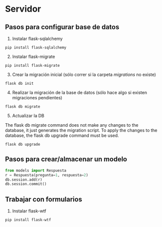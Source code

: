 # Servidor

## Pasos para configurar base de datos

1. Instalar flask-sqlalchemy
```
pip install flask-sqlalchemy
```

2. Instalar flask-migrate
```
pip install flask-migrate
```

3. Crear la migración inicial (sólo correr si la carpeta *migrations* no existe)
```
flask db init
```

4. Realizar la migración de la base de datos (sólo hace algo si existen migraciones pendientes)
```
flask db migrate
```

5. Actualizar la DB

The flask db migrate command does not make any changes to the database, it just generates the migration script. To apply the changes to the database, the flask db upgrade command must be used.
```
flask db upgrade
```

## Pasos para crear/almacenar un modelo

```python
from models import Respuesta
r = Respuesta(pregunta=1, respuesta=2)
db.session.add(r)
db.session.commit()
```

## Trabajar con formularios

1. Instalar flask-wtf
```
pip install flask-wtf
```

